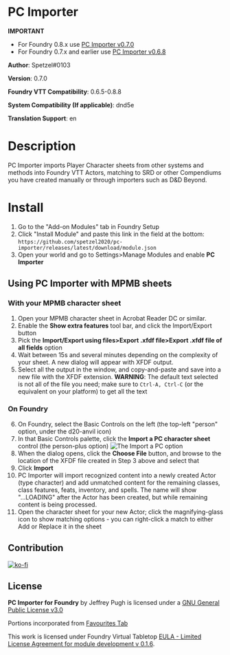 # PC Importer

**IMPORTANT** 
* For Foundry 0.8.x use [PC Importer v0.7.0](https://github.com/spetzel2020/pc-importer/releases/latest/download/module.json)
* For Foundry 0.7.x and earlier use [PC Importer v0.6.8](https://raw.githubusercontent.com/spetzel2020/pc-importer/v0.6.8/module.json)

**Author**: Spetzel#0103

**Version**: 0.7.0

**Foundry VTT Compatibility**: 0.6.5-0.8.8

**System Compatibility (If applicable)**: dnd5e

**Translation Support**: en


# Description
PC Importer imports Player Character sheets from other systems and methods into Foundry VTT Actors, matching to SRD or other Compendiums you have created manually or through importers such as D&D Beyond.

# Install
1. Go to the "Add-on Modules" tab in Foundry Setup
2. Click "Install Module" and paste this link in the field at the bottom: `https://github.com/spetzel2020/pc-importer/releases/latest/download/module.json`
3. Open your world and go to Settings>Manage Modules and enable **PC Importer**

## Using PC Importer with MPMB sheets
### With your MPMB character sheet
1. Open your MPMB character sheet in Acrobat Reader DC or similar.
2. Enable the **Show extra features** tool bar, and click the Import/Export button
3. Pick the **Import/Export using files>Export .xfdf file>Export .xfdf file of all fields** option
4. Wait between 15s and several minutes depending on the complexity of your sheet. A new dialog will appear with XFDF output.
5. Select all the output in the window, and copy-and-paste and save into a new file with the XFDF extension. **WARNING**: The default text selected is not all of the file you need; make sure to `Ctrl-A, Ctrl-C` (or the equivalent on your platform) to get all the text
### On Foundry
6. On Foundry, select the Basic Controls on the left (the top-left "person" option, under the d20-anvil icon)
7. In that Basic Controls palette, click the **Import a PC character sheet** control (the person-plus option)
![The Import a PC option](https://github.com/spetzel2020/pc-importer/blob/master/img/import-pc-control.PNG?raw=true)
8. When the dialog opens, click the **Choose File** button, and browse to the location of the XFDF file created in Step 3 above and select that
9. Click **Import**
10. PC Importer will import recognized content into a newly created Actor (type character) and add unmatched content for the remaining classes, class features, feats, inventory, and spells. The name will show "...LOADING" after the Actor has been created, but while remaining content is being processed.
11. Open the character sheet for your new Actor; click the magnifying-glass icon to show matching options - you can right-click a match to either Add or Replace it in the sheet

## Contribution
[![ko-fi](https://www.ko-fi.com/img/githubbutton_sm.svg)](https://ko-fi.com/T6T82XFQD)

## License
**PC Importer for Foundry** by Jeffrey Pugh is licensed under a [GNU General Public License v3.0](https://github.com/spetzel2020/pc-importer/edit/master/LICENSE.md)

Portions incorporated from [Favourites Tab](https://github.com/syl3r86/favtab/blob/master/README.md)

This work is licensed under Foundry Virtual Tabletop [EULA - Limited License Agreement for module development v 0.1.6](http://foundryvtt.com/pages/license.html).
